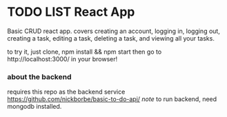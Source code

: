 # TODO LIST React App

Basic CRUD react app. covers creating an account, logging in, logging out, creating a task, editing a task, deleting a task, and viewing all your tasks.

to try it, just clone, npm install && npm start
then go to  http://localhost:3000/ in your browser!

### about the backend

requires this repo as the backend service
https://github.com/nickborbe/basic-to-do-api/
*note* to run backend, need mongodb installed.
